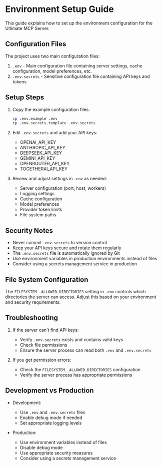 # Environment Setup Guide

This guide explains how to set up the environment configuration for the Ultimate MCP Server.

## Configuration Files

The project uses two main configuration files:

1. `.env` - Main configuration file containing server settings, cache configuration, model preferences, etc.
2. `.env.secrets` - Sensitive configuration file containing API keys and tokens

## Setup Steps

1. Copy the example configuration files:
   ```bash
   cp .env.example .env
   cp .env.secrets.template .env.secrets
   ```

2. Edit `.env.secrets` and add your API keys:
   - OPENAI_API_KEY
   - ANTHROPIC_API_KEY
   - DEEPSEEK_API_KEY
   - GEMINI_API_KEY
   - OPENROUTER_API_KEY
   - TOGETHERAI_API_KEY

3. Review and adjust settings in `.env` as needed:
   - Server configuration (port, host, workers)
   - Logging settings
   - Cache configuration
   - Model preferences
   - Provider token limits
   - File system paths

## Security Notes

- Never commit `.env.secrets` to version control
- Keep your API keys secure and rotate them regularly
- The `.env.secrets` file is automatically ignored by Git
- Use environment variables in production environments instead of files
- Consider using a secrets management service in production

## File System Configuration

The `FILESYSTEM__ALLOWED_DIRECTORIES` setting in `.env` controls which directories the server can access. Adjust this based on your environment and security requirements.

## Troubleshooting

1. If the server can't find API keys:
   - Verify `.env.secrets` exists and contains valid keys
   - Check file permissions
   - Ensure the server process can read both `.env` and `.env.secrets`

2. If you get permission errors:
   - Check the `FILESYSTEM__ALLOWED_DIRECTORIES` configuration
   - Verify the server process has appropriate permissions

## Development vs Production

- Development:
  - Use `.env` and `.env.secrets` files
  - Enable debug mode if needed
  - Set appropriate logging levels

- Production:
  - Use environment variables instead of files
  - Disable debug mode
  - Use appropriate security measures
  - Consider using a secrets management service 